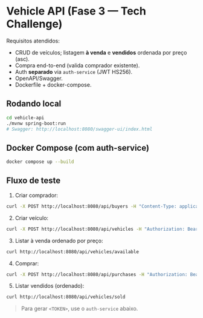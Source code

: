 # Vehicle API (Fase 3 — Tech Challenge)
Requisitos atendidos: 
- CRUD de veículos; listagem **à venda** e **vendidos** ordenada por preço (asc).
- Compra end-to-end (valida comprador existente).
- Auth **separado** via `auth-service` (JWT HS256). 
- OpenAPI/Swagger.
- Dockerfile + docker-compose.

## Rodando local
```bash
cd vehicle-api
./mvnw spring-boot:run
# Swagger: http://localhost:8080/swagger-ui/index.html
```

## Docker Compose (com auth-service)
```bash
docker compose up --build
```

## Fluxo de teste
1. Criar comprador:
```bash
curl -X POST http://localhost:8080/api/buyers -H "Content-Type: application/json" -d '{"name":"Ana","email":"ana@x.com","externalUserId":"user-123"}'
```
2. Criar veículo:
```bash
curl -X POST http://localhost:8080/api/vehicles -H "Authorization: Bearer <TOKEN>" -H "Content-Type: application/json" -d '{"brand":"VW","model":"Gol","year":2020,"color":"preto","price":45000}'
```
3. Listar à venda ordenado por preço:
```bash
curl http://localhost:8080/api/vehicles/available
```
4. Comprar:
```bash
curl -X POST http://localhost:8080/api/purchases -H "Authorization: Bearer <TOKEN>" -H "Content-Type: application/json" -d '{"vehicleId":1,"buyerId":1}'
```
5. Listar vendidos (ordenado):
```bash
curl http://localhost:8080/api/vehicles/sold
```

> Para gerar `<TOKEN>`, use o `auth-service` abaixo.

